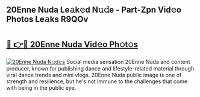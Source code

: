 ## 20Enne Nuda Le𝚊k𝚎d N𝚞𝚍e - Part-Zpn Vid𝚎o Photos Le𝚊ks R9QOv

# <h2><a href="http://fbdwvq.evod.top/?m=20Enne+Nuda">🔗 👉🔴 20Enne Nuda Vid𝚎o Ph𝚘t𝚘s</a></h2>

[![20Enne Nuda N𝚞d𝚎s](https://i.imgur.com/8V9OHl7.gif)](http://fbdwvq.evod.top/?m=20Enne+Nuda)
Social media sensation 20Enne Nuda and content producer, known for publishing dance and lifestyle-related material through viral dance trends and mini vlogs. 20Enne Nuda public image is one of strength and resilience, but he's not immune to the challenges that come with being in the public eye. 
